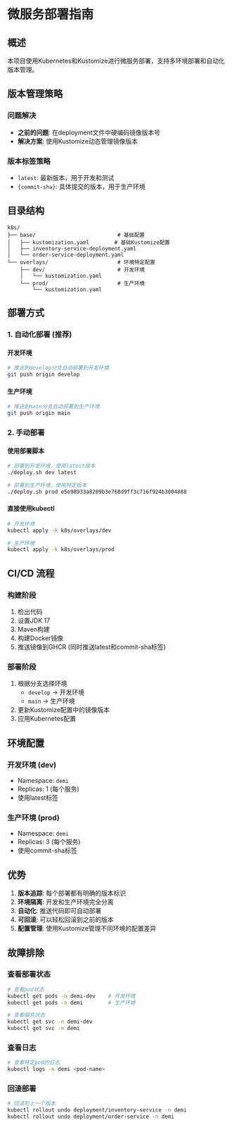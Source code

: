 # 微服务部署指南

## 概述

本项目使用Kubernetes和Kustomize进行微服务部署，支持多环境部署和自动化版本管理。

## 版本管理策略

### 问题解决
- **之前的问题**: 在deployment文件中硬编码镜像版本号
- **解决方案**: 使用Kustomize动态管理镜像版本

### 版本标签策略
- `latest`: 最新版本，用于开发和测试
- `{commit-sha}`: 具体提交的版本，用于生产环境

## 目录结构

```
k8s/
├── base/                          # 基础配置
│   ├── kustomization.yaml        # 基础Kustomize配置
│   ├── inventory-service-deployment.yaml
│   └── order-service-deployment.yaml
└── overlays/                      # 环境特定配置
    ├── dev/                       # 开发环境
    │   └── kustomization.yaml
    └── prod/                      # 生产环境
        └── kustomization.yaml
```

## 部署方式

### 1. 自动化部署 (推荐)

#### 开发环境
```bash
# 推送到develop分支自动部署到开发环境
git push origin develop
```

#### 生产环境
```bash
# 推送到main分支自动部署到生产环境
git push origin main
```

### 2. 手动部署

#### 使用部署脚本
```bash
# 部署到开发环境，使用latest版本
./deploy.sh dev latest

# 部署到生产环境，使用特定版本
./deploy.sh prod e5e98933a8209b3e768d9ff3c716f924b3004888
```

#### 直接使用kubectl
```bash
# 开发环境
kubectl apply -k k8s/overlays/dev

# 生产环境
kubectl apply -k k8s/overlays/prod
```

## CI/CD 流程

### 构建阶段
1. 检出代码
2. 设置JDK 17
3. Maven构建
4. 构建Docker镜像
5. 推送镜像到GHCR (同时推送latest和commit-sha标签)

### 部署阶段
1. 根据分支选择环境
   - `develop` → 开发环境
   - `main` → 生产环境
2. 更新Kustomize配置中的镜像版本
3. 应用Kubernetes配置

## 环境配置

### 开发环境 (dev)
- Namespace: `demi`
- Replicas: 1 (每个服务)
- 使用latest标签

### 生产环境 (prod)
- Namespace: `demi`
- Replicas: 3 (每个服务)
- 使用commit-sha标签

## 优势

1. **版本追踪**: 每个部署都有明确的版本标识
2. **环境隔离**: 开发和生产环境完全分离
3. **自动化**: 推送代码即可自动部署
4. **可回滚**: 可以轻松回滚到之前的版本
5. **配置管理**: 使用Kustomize管理不同环境的配置差异

## 故障排除

### 查看部署状态
```bash
# 查看pod状态
kubectl get pods -n demi-dev    # 开发环境
kubectl get pods -n demi        # 生产环境

# 查看服务状态
kubectl get svc -n demi-dev
kubectl get svc -n demi
```

### 查看日志
```bash
# 查看特定pod的日志
kubectl logs -n demi <pod-name>
```

### 回滚部署
```bash
# 回滚到上一个版本
kubectl rollout undo deployment/inventory-service -n demi
kubectl rollout undo deployment/order-service -n demi
``` 
